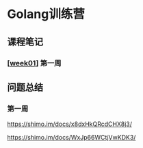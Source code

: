 # Golang训练营


## 课程笔记

### [[week01]] 第一周

## 问题总结

### 第一周

https://shimo.im/docs/x8dxHkQRcdCHX8j3/

https://shimo.im/docs/WxJp66WCtjVwKDK3/

[//begin]: # "Autogenerated link references for markdown compatibility"
[week01]: week01 "第一周"
[//end]: # "Autogenerated link references"